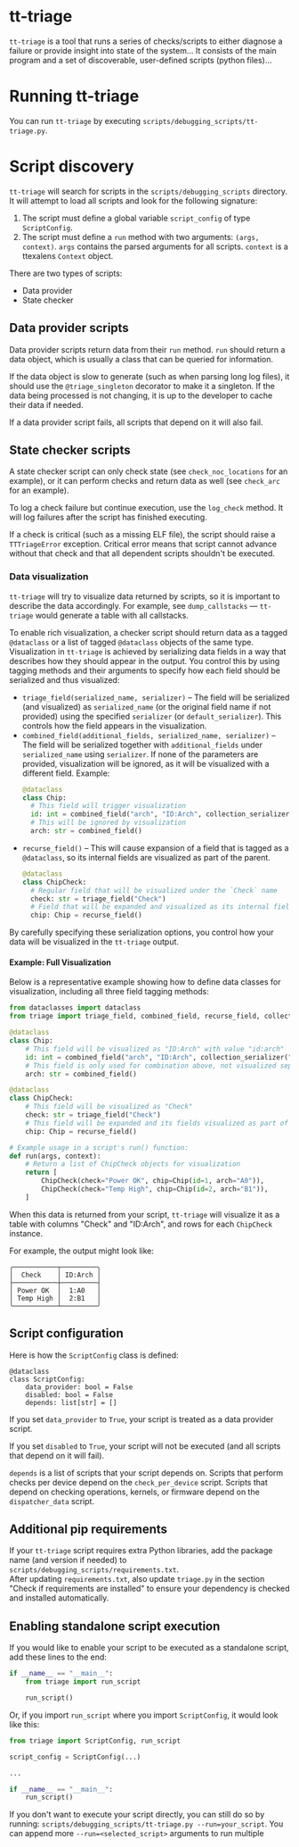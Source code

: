 # tt-triage

`tt-triage` is a tool that runs a series of checks/scripts to either diagnose a failure or provide insight into state of the system... It consists of the main program and a set of discoverable, user-defined scripts (python files)...

# Running tt-triage

You can run `tt-triage` by executing `scripts/debugging_scripts/tt-triage.py`.

# Script discovery

`tt-triage` will search for scripts in the `scripts/debugging_scripts` directory. It will attempt to load all scripts and look for the following signature:
1. The script must define a global variable `script_config` of type `ScriptConfig`.
2. The script must define a `run` method with two arguments: `(args, context)`. `args` contains the parsed arguments for all scripts. `context` is a ttexalens `Context` object.

There are two types of scripts:
- Data provider
- State checker

## Data provider scripts

Data provider scripts return data from their `run` method. `run` should return a data object, which is usually a class that can be queried for information.

If the data object is slow to generate (such as when parsing long log files), it should use the `@triage_singleton` decorator to make it a singleton. If the data being processed is not changing, it is up to the developer to cache their data if needed.

If a data provider script fails, all scripts that depend on it will also fail.

## State checker scripts

A state checker script can only check state (see `check_noc_locations` for an example), or it can perform checks and return data as well (see `check_arc` for an example).

To log a check failure but continue execution, use the `log_check` method. It will log failures after the script has finished executing.

If a check is critical (such as a missing ELF file), the script should raise a `TTTriageError` exception. Critical error means that script cannot advance without that check and that all dependent scripts shouldn't be executed.

### Data visualization

`tt-triage` will try to visualize data returned by scripts, so it is important to describe the data accordingly. For example, see `dump_callstacks` — `tt-triage` would generate a table with all callstacks.

To enable rich visualization, a checker script should return data as a tagged `@dataclass` or a list of tagged `@dataclass` objects of the same type. Visualization in `tt-triage` is achieved by serializing data fields in a way that describes how they should appear in the output. You control this by using tagging methods and their arguments to specify how each field should be serialized and thus visualized:
- `triage_field(serialized_name, serializer)` – The field will be serialized (and visualized) as `serialized_name` (or the original field name if not provided) using the specified `serializer` (or `default_serializer`). This controls how the field appears in the visualization.
- `combined_field(additional_fields, serialized_name, serializer)` – The field will be serialized together with `additional_fields` under `serialized_name` using `serializer`. If none of the parameters are provided, visualization will be ignored, as it will be visualized with a different field. Example:
  ```python
  @dataclass
  class Chip:
    # This field will trigger visualization
    id: int = combined_field("arch", "ID:Arch", collection_serializer(":"))
    # This will be ignored by visualization
    arch: str = combined_field()
  ```
- `recurse_field()` – This will cause expansion of a field that is tagged as a `@dataclass`, so its internal fields are visualized as part of the parent.
  ```python
  @dataclass
  class ChipCheck:
    # Regular field that will be visualized under the `Check` name
    check: str = triage_field("Check")
    # Field that will be expanded and visualized as its internal fields (see previous example)
    chip: Chip = recurse_field()
  ```

By carefully specifying these serialization options, you control how your data will be visualized in the `tt-triage` output.

#### Example: Full Visualization

Below is a representative example showing how to define data classes for visualization, including all three field tagging methods:

```python
from dataclasses import dataclass
from triage import triage_field, combined_field, recurse_field, collection_serializer

@dataclass
class Chip:
    # This field will be visualized as "ID:Arch" with value "id:arch"
    id: int = combined_field("arch", "ID:Arch", collection_serializer(":"))
    # This field is only used for combination above, not visualized separately
    arch: str = combined_field()

@dataclass
class ChipCheck:
    # This field will be visualized as "Check"
    check: str = triage_field("Check")
    # This field will be expanded and its fields visualized as part of ChipCheck
    chip: Chip = recurse_field()

# Example usage in a script's run() function:
def run(args, context):
    # Return a list of ChipCheck objects for visualization
    return [
        ChipCheck(check="Power OK", chip=Chip(id=1, arch="A0")),
        ChipCheck(check="Temp High", chip=Chip(id=2, arch="B1")),
    ]
```

When this data is returned from your script, `tt-triage` will visualize it as a table with columns "Check" and "ID:Arch", and rows for each `ChipCheck` instance.

For example, the output might look like:
```
╭───────────┬─────────╮
│  Check    │ ID:Arch │
├───────────┼─────────┤
│ Power OK  │  1:A0   │
│ Temp High │  2:B1   │
╰───────────┴─────────╯
```

## Script configuration

Here is how the `ScriptConfig` class is defined:
```
@dataclass
class ScriptConfig:
    data_provider: bool = False
    disabled: bool = False
    depends: list[str] = []
```
If you set `data_provider` to `True`, your script is treated as a data provider script.

If you set `disabled` to `True`, your script will not be executed (and all scripts that depend on it will fail).

`depends` is a list of scripts that your script depends on. Scripts that perform checks per device depend on the `check_per_device` script. Scripts that depend on checking operations, kernels, or firmware depend on the `dispatcher_data` script.

## Additional pip requirements

If your `tt-triage` script requires extra Python libraries, add the package name (and version if needed) to `scripts/debugging_scripts/requirements.txt`.  
After updating `requirements.txt`, also update `triage.py` in the section "Check if requirements are installed" to ensure your dependency is checked and installed automatically.

## Enabling standalone script execution

If you would like to enable your script to be executed as a standalone script, add these lines to the end:
```python
if __name__ == "__main__":
    from triage import run_script

    run_script()
```
Or, if you import `run_script` where you import `ScriptConfig`, it would look like this:
```python
from triage import ScriptConfig, run_script

script_config = ScriptConfig(...)

...

if __name__ == "__main__":
    run_script()
```

If you don't want to execute your script directly, you can still do so by running: `scripts/debugging_scripts/tt-triage.py --run=your_script`. You can append more `--run=<selected_script>` arguments to run multiple
